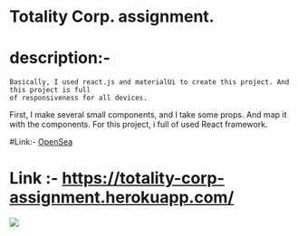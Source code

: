 
# Totality Corp. assignment.


# description:-


    Basically, I used react.js and materialUi to create this project. And this project is full 
    of responsiveness for all devices.
First, I make several small components, and I take some 
props. And map it with the components.
For this project, i full of used React framework.


#Link:- <a target="_blank" href="https://totality-corp-assignment.herokuapp.com/">OpenSea</a>
# Link :- https://totality-corp-assignment.herokuapp.com/

<img src="https://github.com/Satya12325/Totality_crope_project/blob/master/screencapture-totality-corp-assignment-herokuapp-2022-03-01-01_45_42.png"/>
